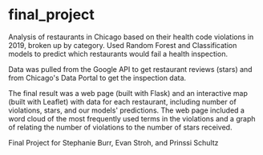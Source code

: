 # final_project
Analysis of restaurants in Chicago based on their health code violations in 2019, broken up by category. Used Random Forest and Classification models to predict which restaurants would fail a health inspection.

Data was pulled from the Google API to get restaurant reviews (stars) and from Chicago's Data Portal to get the inspection data.

The final result was a web page (built with Flask) and an interactive map (built with Leaflet) with data for each restaurant, including number of violations, stars, and our models' predictions. The web page included a word cloud of the most frequently used terms in the violations and a graph of relating the number of violations to the number of stars received.

Final Project for Stephanie Burr, Evan Stroh, and Prinssi Schultz
